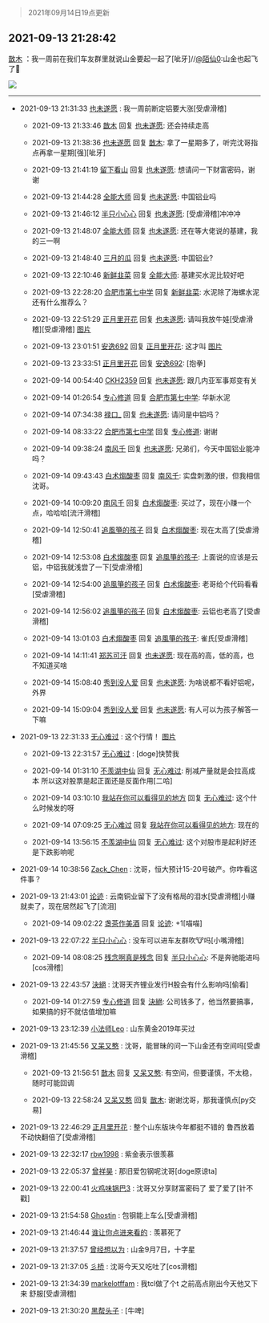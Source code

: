 > 2021年09月14日19点更新
<link rel="stylesheet" href="https://cdn.jsdelivr.net/gh/taotie6/sampleJSON@main/css/photo_show.css">
<meta name="referrer" content="no-referrer" />


 ## 2021-09-13 21:28:42 

 [㪚木](https://www.coolapk.com/feed/29964756?shareKey=MDkwZGJlZGIzOTQzNjEzZjU5OGQ~) ：我一周前在我们车友群里就说山金要起一起了[呲牙]//<a class="feed-link-uname" href="/u/陌仙0">@陌仙0</a>:山金也起飞了🛫 

<div class="album">
<img class="img-item" src="http://image.coolapk.com/feed/2021/0913/21/1081091_b2229170_9721_1705@919x1470.jpeg" />
</div>

 ------- 

- 2021-09-13 21:31:33 [也未遂愿](uid=3056500) : 我一周前断定铝要大涨[受虐滑稽] 

    - 2021-09-13 21:33:46 [㪚木](uid=1081091) 回复 [也未遂愿](uid=3056500): 还会持续走高 

    - 2021-09-13 21:38:36 [也未遂愿](uid=3056500) 回复 [㪚木](uid=1081091): 拿了一星期多了，听完沈哥指点再拿一星期[强][呲牙] 

    - 2021-09-13 21:41:19 [留下看山](uid=1654131) 回复 [也未遂愿](uid=3056500): 想请问一下财富密码，谢谢 

    - 2021-09-13 21:44:28 [全能大师](uid=470713) 回复 [也未遂愿](uid=3056500): 中国铝业吗 

    - 2021-09-13 21:46:12 [半只小心心](uid=1559932) 回复 [也未遂愿](uid=3056500): [受虐滑稽]冲冲冲 

    - 2021-09-13 21:48:07 [全能大师](uid=470713) 回复 [也未遂愿](uid=3056500): 还在等大佬说的基建，我的三一啊 

    - 2021-09-13 21:48:40 [三月的瓜](uid=3896380) 回复 [也未遂愿](uid=3056500): 中国铝业? 

    - 2021-09-13 22:10:46 [新鲜韭菜](uid=1735035) 回复 [全能大师](uid=470713): 基建买水泥比较好吧 

    - 2021-09-13 22:28:20 [合肥市第七中学](uid=3597151) 回复 [新鲜韭菜](uid=1735035): 水泥除了海螺水泥还有什么推荐么？ 

    - 2021-09-13 22:51:29 [正月里开花](uid=1789461) 回复 [也未遂愿](uid=3056500): 请叫我放牛娃[受虐滑稽][受虐滑稽] [图片](http://image.coolapk.com/feed/2021/0913/22/1789461_6fe8aff7_4687_5917@1440x3200.jpeg)

    - 2021-09-13 23:01:51 [安逸692](uid=1171740) 回复 [正月里开花](uid=1789461): 这才叫 [图片](http://image.coolapk.com/feed/2021/0913/23/1171740_680247ff_5309_6509@1080x2400.jpeg)

    - 2021-09-13 23:33:51 [正月里开花](uid=1789461) 回复 [安逸692](uid=1171740): [抱拳] 

    - 2021-09-14 00:54:40 [CKH2359](uid=666168) 回复 [也未遂愿](uid=3056500): 跟几内亚军事郑变有关 

    - 2021-09-14 01:26:54 [专心修道](uid=3218687) 回复 [合肥市第七中学](uid=3597151): 华新水泥 

    - 2021-09-14 07:34:38 [禄口_](uid=1005884) 回复 [也未遂愿](uid=3056500): 请问是中铝吗？ 

    - 2021-09-14 08:33:22 [合肥市第七中学](uid=3597151) 回复 [专心修道](uid=3218687): 谢谢 

    - 2021-09-14 09:38:24 [南风千](uid=2834132) 回复 [也未遂愿](uid=3056500): 兄弟们，今天中国铝业能冲吗？ 

    - 2021-09-14 09:43:43 [白术煼酸枣](uid=8303609) 回复 [南风千](uid=2834132): 实盘刺激的很，但我相信沈哥。 

    - 2021-09-14 10:09:20 [南风千](uid=2834132) 回复 [白术煼酸枣](uid=8303609): 买过了，现在小赚一个点，哈哈哈[流汗滑稽] 

    - 2021-09-14 12:50:41 [追風箏的孩子](uid=783549) 回复 [白术煼酸枣](uid=8303609): 现在太高了[受虐滑稽] 

    - 2021-09-14 12:53:08 [白术煼酸枣](uid=8303609) 回复 [追風箏的孩子](uid=783549): 上面说的应该是云铝，中铝我就浅尝了一下[受虐滑稽] 

    - 2021-09-14 12:54:00 [追風箏的孩子](uid=783549) 回复 [白术煼酸枣](uid=8303609): 老哥给个代码看看[受虐滑稽] 

    - 2021-09-14 12:56:02 [追風箏的孩子](uid=783549) 回复 [白术煼酸枣](uid=8303609): 云铝也老高了[受虐滑稽] 

    - 2021-09-14 13:01:03 [白术煼酸枣](uid=8303609) 回复 [追風箏的孩子](uid=783549): 雀氏[受虐滑稽] 

    - 2021-09-14 14:11:41 [郑苏可汗](uid=678781) 回复 [也未遂愿](uid=3056500): 现在高的高，低的高，也不知道买啥 

    - 2021-09-14 15:08:40 [秀到没人爱](uid=13703718) 回复 [也未遂愿](uid=3056500): 为啥说都不看好铝呢，外界 

    - 2021-09-14 15:09:04 [秀到没人爱](uid=13703718) 回复 [也未遂愿](uid=3056500): 有人可以为孩子解答一下嘛 

- 2021-09-13 22:31:33 [无心难过](uid=3681127) : 这个行情！ [图片](http://image.coolapk.com/feed/2021/0913/22/3681127_783b694f_3491_7915@835x1154.jpeg)

    - 2021-09-13 22:31:57 [无心难过](uid=3681127) : [doge]快赞我 

    - 2021-09-14 01:31:10 [不羡湖中仙](uid=3789180) 回复 [无心难过](uid=3681127): 削减产量就是会拉高成本 所以这对股票是起正面还是反面作用[二哈] 

    - 2021-09-14 03:10:10 [我站在你可以看得见的地方](uid=1262232) 回复 [无心难过](uid=3681127): 这个什么时候发的呀 

    - 2021-09-14 07:09:25 [无心难过](uid=3681127) 回复 [我站在你可以看得见的地方](uid=1262232): 现在的 

    - 2021-09-14 13:56:15 [不羡湖中仙](uid=3789180) 回复 [无心难过](uid=3681127): 这个对股市是起利好还是下跌影响呢 

- 2021-09-14 10:38:56 [Zack_Chen](uid=2303246) : 沈哥，恒大预计15-20号破产。你咋看这件事？ 

- 2021-09-13 21:43:01 [论迹](uid=3173097) : 云南铜业留下了没有格局的泪水[受虐滑稽]小赚就卖了，现在居然起飞了[流泪] 

    - 2021-09-14 09:02:22 [盏茶作美酒](uid=3769848) 回复 [论迹](uid=3173097): +1[喵喵] 

- 2021-09-13 22:07:22 [半只小心心](uid=1559932) : 没车可以进车友群吹🐮吗[小嘴滑稽] 

    - 2021-09-14 08:08:25 [残念啊真是残念](uid=3743257) 回复 [半只小心心](uid=1559932): 不是奔驰能进吗[cos滑稽] 

- 2021-09-13 22:43:57 [決絕](uid=2288436) : 沈哥天齐锂业发行H股会有什么影响吗[偷看] 

    - 2021-09-14 01:27:59 [专心修道](uid=3218687) 回复 [決絕](uid=2288436): 公司钱多了，他当然要搞事，如果搞的好不就估值增加嘛 

- 2021-09-13 23:12:39 [小法师Leo](uid=2438191) : 山东黄金2019年买过 

- 2021-09-13 21:45:56 [又呆又憨](uid=3052954) : 沈哥，能冒昧的问一下山金还有空间吗[受虐滑稽] 

    - 2021-09-13 21:56:51 [㪚木](uid=1081091) 回复 [又呆又憨](uid=3052954): 有空间，但要谨慎，不太稳，随时可能回调 

    - 2021-09-13 22:58:24 [又呆又憨](uid=3052954) 回复 [㪚木](uid=1081091): 谢谢沈哥，那我谨慎点[py交易] 

- 2021-09-13 22:46:29 [正月里开花](uid=1789461) : 整个山东版块今年都挺不错的  鲁西放着不动快翻倍了[受虐滑稽] 

- 2021-09-13 22:32:17 [rbw1998](uid=602980) : 紫金表示很羡慕 

- 2021-09-13 22:05:37 [曾祥昊](uid=6695078) : 那旧爱包钢呢沈哥[doge原谅ta] 

- 2021-09-13 22:00:41 [火鸡味锅巴3](uid=1060439) : 沈哥又分享财富密码了  爱了爱了[针不戳] 

- 2021-09-13 21:54:58 [Ghostin](uid=3776242) : 包钢能上车么[受虐滑稽] 

- 2021-09-13 21:46:44 [谁让你点进来看的](uid=1348471) : 羡慕死了 

- 2021-09-13 21:37:57 [曾经想以为](uid=2006561) : 山金9月7日，十字星 

- 2021-09-13 21:37:05 [彡桥](uid=3740933) : 沈哥今天又吃吐了[cos滑稽] 

- 2021-09-13 21:34:39 [markelotffam](uid=3933267) : 我tcl做了个t 之前高点刚出今天他又下来
舒服[受虐滑稽] 

- 2021-09-13 21:30:20 [黑帮头子](uid=2838832) : [牛啤] 

